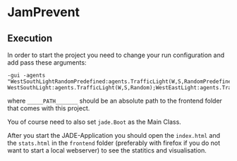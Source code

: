 # JamPrevent

## Execution
In order to start the project you need to change your run configuration and add pass these arguments:

```
-gui -agents "WestSouthLightRandomPredefined:agents.TrafficLight(W,S,RandomPredefined);WestEastLightRandomPredefined:agents.TrafficLight(W,E,RandomPredefined);EastWestLightRandomPredefined:agents.TrafficLight(E,W,RandomPredefined);EastSouthLightRandomPredefined:agents.TrafficLight(E,S,RandomPredefined);SouthEastLightRandomPredefined:agents.TrafficLight(S,E,RandomPredefined);SouthWestLightRandomPredefined:agents.TrafficLight(S,W,RandomPredefined);Auctioneer:agents.Auctioneer(RandomPredefined); WestSouthLight:agents.TrafficLight(W,S,Random);WestEastLight:agents.TrafficLight(W,E,Random);EastWestLight:agents.TrafficLight(E,W,Random);EastSouthLight:agents.TrafficLight(E,S,Random);SouthEastLight:agents.TrafficLight(S,E,Random);SouthWestLight:agents.TrafficLight(S,W,Random);Auctioneer:agents.Auctioneer(Random);WestSouthLightSingleHeighest:agents.TrafficLight(W,S,SingleHeighest);WestEastLightSingleHeighest:agents.TrafficLight(W,E,SingleHeighest);EastWestLightSingleHeighest:agents.TrafficLight(E,W,SingleHeighest);EastSouthLightSingleHeighest:agents.TrafficLight(E,S,SingleHeighest);SouthEastLightSingleHeighest:agents.TrafficLight(S,E,SingleHeighest);SouthWestLightSingleHeighest:agents.TrafficLight(S,W,SingleHeighest);AuctioneerSingleHeighest:agents.Auctioneer(SingleHeighest);WestSouthLightPredefined:agents.TrafficLight(W,S,Predefined);WestEastLightPredefined:agents.TrafficLight(W,E,Predefined);EastWestLightPredefined:agents.TrafficLight(E,W,Predefined);EastSouthLightPredefined:agents.TrafficLight(E,S,Predefined);SouthEastLightPredefined:agents.TrafficLight(S,E,Predefined);SouthWestLightPredefined:agents.TrafficLight(S,W,Predefined);AuctioneerPredefined:agents.Auctioneer(Predefined);ReportProvider:agents.ReportingAgent(_____PATH_______);Simulator:agents.LoadSimulatorAgent"

```
where `_____PATH_______` should be an absolute path to the frontend folder that comes with this project.

You of course need to also set `jade.Boot` as the Main Class.

After you start the JADE-Application you should open the `index.html` and the `stats.html` in the `frontend` folder (preferably with firefox if you do not want to start a local webserver) to see the statitics and visualisation.

